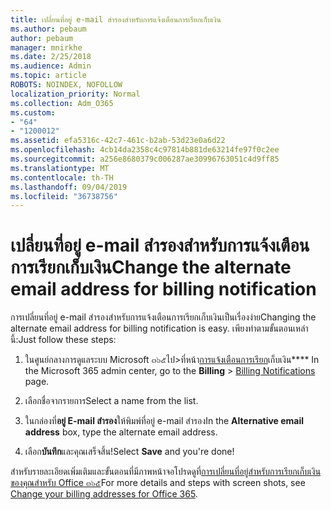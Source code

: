 ```yaml
---
title: เปลี่ยนที่อยู่ e-mail สำรองสำหรับการแจ้งเตือนการเรียกเก็บเงิน
ms.author: pebaum
author: pebaum
manager: mnirkhe
ms.date: 2/25/2018
ms.audience: Admin
ms.topic: article
ROBOTS: NOINDEX, NOFOLLOW
localization_priority: Normal
ms.collection: Adm_O365
ms.custom:
- "64"
- "1200012"
ms.assetid: efa5316c-42c7-461c-b2ab-53d23e0a6d22
ms.openlocfilehash: 4cb14da2358c4c97814b881de63214fe97f0c2ee
ms.sourcegitcommit: a256e8680379c006287ae30996763051c4d9ff85
ms.translationtype: MT
ms.contentlocale: th-TH
ms.lasthandoff: 09/04/2019
ms.locfileid: "36738756"
---
```

# <a name="change-the-alternate-email-address-for-billing-notification"></a><span data-ttu-id="4e452-102">เปลี่ยนที่อยู่ e-mail สำรองสำหรับการแจ้งเตือนการเรียกเก็บเงิน</span><span class="sxs-lookup"><span data-stu-id="4e452-102">Change the alternate email address for billing notification</span></span>

<span data-ttu-id="4e452-103">การเปลี่ยนที่อยู่ e-mail สำรองสำหรับการแจ้งเตือนการเรียกเก็บเงินเป็นเรื่องง่าย</span><span class="sxs-lookup"><span data-stu-id="4e452-103">Changing the alternate email address for billing notification is easy.</span></span> <span data-ttu-id="4e452-104">เพียงทำตามขั้นตอนเหล่านี้:</span><span class="sxs-lookup"><span data-stu-id="4e452-104">Just follow these steps:</span></span>
  
1. <span data-ttu-id="4e452-105">ในศูนย์กลางการดูแลระบบ Microsoft ๓๖๕ไป\>ที่หน้า[การแจ้งเตือนการเรียก](https://go.microsoft.com/fwlink/p/?linkid=853212)เก็บเงิน\*\*\*\*  </span><span class="sxs-lookup"><span data-stu-id="4e452-105">In the Microsoft 365 admin center, go to the **Billing** \>  [Billing Notifications](https://go.microsoft.com/fwlink/p/?linkid=853212) page.</span></span>

2. <span data-ttu-id="4e452-106">เลือกชื่อจากรายการ</span><span class="sxs-lookup"><span data-stu-id="4e452-106">Select a name from the list.</span></span>

3. <span data-ttu-id="4e452-107">ในกล่องที่**อยู่ E-mail สำรอง**ให้พิมพ์ที่อยู่ e-mail สำรอง</span><span class="sxs-lookup"><span data-stu-id="4e452-107">In the **Alternative email address** box, type the alternate email address.</span></span>

4. <span data-ttu-id="4e452-108">เลือก**บันทึก**และคุณเสร็จสิ้น!</span><span class="sxs-lookup"><span data-stu-id="4e452-108">Select **Save** and you're done!</span></span>

<span data-ttu-id="4e452-109">สำหรับรายละเอียดเพิ่มเติมและขั้นตอนที่มีภาพหน้าจอโปรดดูที่[การเปลี่ยนที่อยู่สำหรับการเรียกเก็บเงินของคุณสำหรับ Office ๓๖๕](https://docs.microsoft.com/office365/admin/subscriptions-and-billing/change-your-billing-addresses)</span><span class="sxs-lookup"><span data-stu-id="4e452-109">For more details and steps with screen shots, see [Change your billing addresses for Office 365](https://docs.microsoft.com/office365/admin/subscriptions-and-billing/change-your-billing-addresses).</span></span>
  